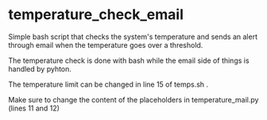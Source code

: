 # temperature_check_email
Simple bash script that checks the system's temperature and sends an alert through email when the temperature goes over a threshold.

The temperature check is done with bash while the email side of things is handled by pyhton.

The temperature limit can be changed in line 15 of temps.sh .

Make sure to change the content of the placeholders in temperature_mail.py (lines 11 and 12) 
